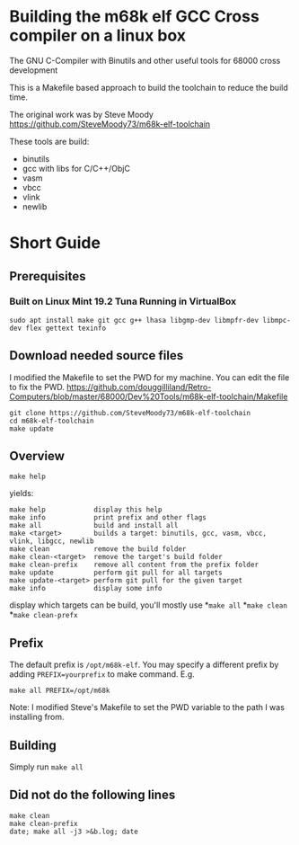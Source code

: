 # Building the m68k elf GCC Cross compiler on a linux box
The GNU C-Compiler with Binutils and other useful tools for 68000 cross development

This is a Makefile based approach to build the toolchain to reduce the build time.

The original work was by Steve Moody https://github.com/SteveMoody73/m68k-elf-toolchain

These tools are build:
* binutils
* gcc with libs for C/C++/ObjC
* vasm
* vbcc
* vlink
* newlib


# Short Guide
## Prerequisites

### Built on Linux Mint 19.2 Tuna Running in VirtualBox
```
sudo apt install make git gcc g++ lhasa libgmp-dev libmpfr-dev libmpc-dev flex gettext texinfo
```

## Download needed source files

I modified the Makefile to set the PWD for my machine. You can edit the file to fix the PWD. https://github.com/douggilliland/Retro-Computers/blob/master/68000/Dev%20Tools/m68k-elf-toolchain/Makefile
```
git clone https://github.com/SteveMoody73/m68k-elf-toolchain
cd m68k-elf-toolchain
make update
```

## Overview
```
make help
```
yields:
```
make help            display this help
make info            print prefix and other flags
make all             build and install all
make <target>        builds a target: binutils, gcc, vasm, vbcc, vlink, libgcc, newlib
make clean           remove the build folder
make clean-<target>  remove the target's build folder
make clean-prefix    remove all content from the prefix folder
make update          perform git pull for all targets
make update-<target> perform git pull for the given target
make info            display some info

```
display which targets can be build, you'll mostly use
*`make all`
*`make clean`
*`make clean-prefx`
## Prefix
The default prefix is `/opt/m68k-elf`. You may specify a different prefix by adding `PREFIX=yourprefix` to make command. E.g.
```
make all PREFIX=/opt/m68k
```

Note: I modified Steve's Makefile to set the PWD variable to the path I was installing from.

## Building
Simply run `make all`

## Did not do the following lines
```
make clean
make clean-prefix
date; make all -j3 >&b.log; date
```
